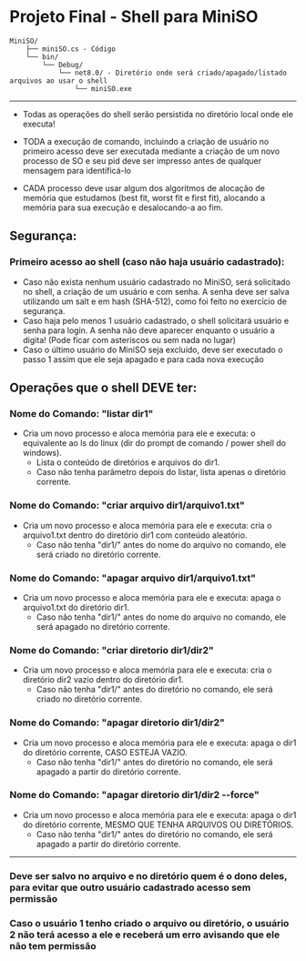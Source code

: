 # Projeto Final - Shell para MiniSO

```
MiniSO/
    ├── miniSO.cs - Código
    └── bin/
        └── Debug/
            └── net8.0/ - Diretório onde será criado/apagado/listado arquivos ao usar o shell
                └── miniSO.exe
```
---
- Todas as operações do shell serão persistida no diretório local onde ele executa!

- TODA a execução de comando, incluindo a criação de usuário no primeiro acesso deve ser executada mediante a criação de um novo processo de SO e seu pid deve ser impresso antes de qualquer mensagem para identificá-lo 

- CADA processo deve usar algum dos algoritmos de alocação de memória que estudamos (best fit, worst fit e first fit), alocando a memória para sua execução e desalocando-a ao fim.

## Segurança:

### Primeiro acesso ao shell (caso não haja usuário cadastrado):

- Caso não exista nenhum usuário cadastrado no MiniSO, será solicitado no shell, a criação de um usuário e com senha.
A senha deve ser salva utilizando um salt e em hash (SHA-512), como foi feito no exercício de segurança.
- Caso haja pelo menos 1 usuário cadastrado, o shell solicitará usuário e senha para login. A senha não deve aparecer enquanto o usuário a digita! (Pode ficar com asteriscos ou sem nada no lugar)
- Caso o último usuário do MiniSO seja excluído, deve ser executado o passo 1 assim que ele seja apagado e para cada nova execução

## Operações que o shell DEVE ter:

### Nome do Comando: "listar dir1"
- Cria um novo processo e aloca memória para ele e executa: o equivalente ao ls do linux (dir do prompt de comando / power shell do windows). 
  - Lista o conteúdo de diretórios e arquivos do dir1. 
  - Caso não tenha parâmetro depois do listar, lista apenas o diretório corrente.
### Nome do Comando: "criar arquivo dir1/arquivo1.txt" 
- Cria um novo processo e aloca memória para ele e executa: cria o arquivo1.txt dentro do diretório dir1 com conteúdo aleatório. 
  - Caso não tenha "dir1/" antes do nome do arquivo no comando, ele será criado no diretório corrente.
### Nome do Comando: "apagar arquivo dir1/arquivo1.txt" 
- Cria um novo processo e aloca memória para ele e executa: apaga o arquivo1.txt do diretório dir1. 
  - Caso não tenha "dir1/" antes do nome do arquivo no comando, ele será apagado no diretório corrente.
### Nome do Comando: "criar diretorio dir1/dir2" 
- Cria um novo processo e aloca memória para ele e executa: cria o diretório dir2 vazio dentro do diretório dir1. 
  - Caso não tenha "dir1/" antes do diretório no comando, ele será criado no diretório corrente.
### Nome do Comando: "apagar diretorio dir1/dir2" 
- Cria um novo processo e aloca memória para ele e executa: apaga o dir1 do diretório corrente, CASO ESTEJA VAZIO. 
  - Caso não tenha "dir1/" antes do diretório no comando, ele será apagado a partir do diretório corrente.
### Nome do Comando: "apagar diretorio dir1/dir2 --force" 
- Cria um novo processo e aloca memória para ele e executa: apaga o dir1 do diretório corrente, MESMO QUE TENHA ARQUIVOS OU DIRETÓRIOS.  
  - Caso não tenha "dir1/" antes do diretório no comando, ele será apagado a partir do diretório corrente.

---
### Deve ser salvo no arquivo e no diretório quem é o dono deles, para evitar que outro usuário cadastrado acesso sem permissão

### Caso o usuário 1 tenho criado o arquivo ou diretório, o usuário 2 não terá acesso a ele e receberá um erro avisando que ele não tem permissão

